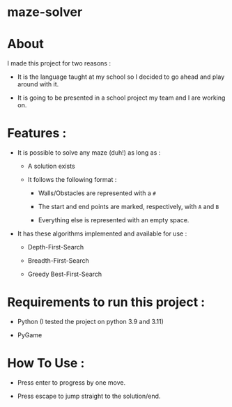 # maze-solver

# About

I made this project for two reasons :

- It is the language taught at my school so I decided to go ahead and play around with it.

- It is going to be presented in a school project my team and I are working on.

# Features :

- It is possible to solve any maze (duh!) as long as :

  - A solution exists

  - It follows the following format :

    - Walls/Obstacles are represented with a `#`
    
    - The start and end points are marked, respectively, with `A` and `B`
    
    - Everything else is represented with an empty space.
   
- It has these algorithms implemented and available for use :

  - Depth-First-Search
 
  - Breadth-First-Search
  
  - Greedy Best-First-Search

# Requirements to run this project :

- Python (I tested the project on python 3.9 and 3.11)

- PyGame

# How To Use :

- Press enter to progress by one move.

- Press escape to jump straight to the solution/end.